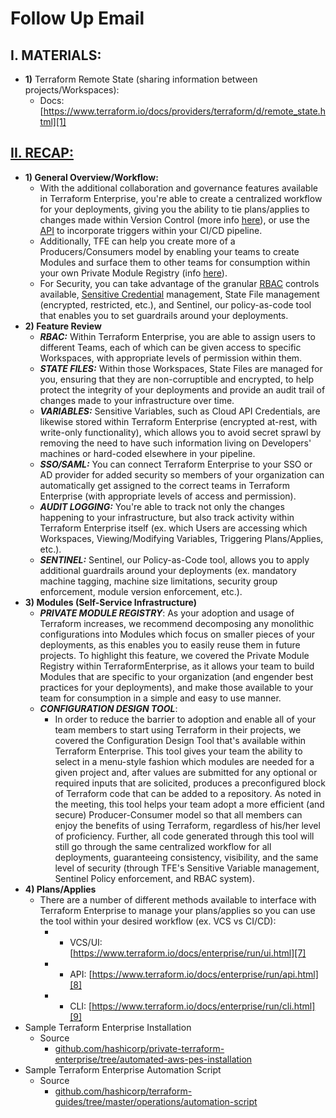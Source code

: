 # Follow Up Email  

## **I. MATERIALS:**  

* **1)** Terraform Remote State (sharing information between projects/Workspaces):  
    * Docs: [<u>https://www.terraform.io/docs/providers/terraform/d/remote_state.html][1]</u>  

## **<u>II. RECAP:**</u>  

* **1) General Overview/Workflow:**  
    * With the additional collaboration and governance features available in Terraform Enterprise, you're able to create a centralized workflow for your deployments, giving you the ability to tie plans/applies to changes made within Version Control (more info [<u>here][2]</u>), or use the [<u>API][3]</u> to incorporate triggers within your CI/CD pipeline.  
    * Additionally, TFE can help you create more of a Producers/Consumers model by enabling your teams to create Modules and surface them to other teams for consumption within your own Private Module Registry (info [<u>here][4]</u>).  
    * For Security, you can take advantage of the granular [<u>RBAC][5]</u> controls available, [<u>Sensitive Credential][6]</u> management, State File management (encrypted, restricted, etc.), and Sentinel, our policy-as-code tool that enables you to set guardrails around your deployments.  
* **2) Feature Review**  
    * **_RBAC:_** Within Terraform Enterprise, you are able to assign users to different Teams, each of which can be given access to specific Workspaces, with appropriate levels of permission within them.  
    * **_STATE FILES:_** Within those Workspaces, State Files are managed for you, ensuring that they are non-corruptible and encrypted, to help protect the integrity of your deployments and provide an audit trail of changes made to your infrastructure over time.  
    * **_VARIABLES:_** Sensitive Variables, such as Cloud API Credentials, are likewise stored within Terraform Enterprise (encrypted at-rest, with write-only functionality), which allows you to avoid secret sprawl by removing the need to have such information living on Developers' machines or hard-coded elsewhere in your pipeline.  
    * **_SSO/SAML:_** You can connect Terraform Enterprise to your SSO or AD provider for added security so members of your organization can automatically get assigned to the correct teams in Terraform Enterprise (with appropriate levels of access and permission).  
    * **_AUDIT LOGGING:_** You're able to track not only the changes happening to your infrastructure, but also track activity within Terraform Enterprise itself (ex. which Users are accessing which Workspaces, Viewing/Modifying Variables, Triggering Plans/Applies, etc.).  
    * **_SENTINEL:_** Sentinel, our Policy-as-Code tool, allows you to apply additional guardrails around your deployments (ex. mandatory machine tagging, machine size limitations, security group enforcement, module version enforcement, etc.).  
* **3) Modules (Self-Service Infrastructure)**  
    * **_PRIVATE MODULE REGISTRY_**: As your adoption and usage of Terraform increases, we recommend decomposing any monolithic configurations into Modules which focus on smaller pieces of your deployments, as this enables you to easily reuse them in future projects.  To highlight this feature, we covered the Private Module Registry within TerraformEnterprise, as it allows your team to build Modules that are specific to your organization (and engender best practices for your deployments), and make those available to your team for consumption in a simple and easy to use manner.  
    * **_CONFIGURATION DESIGN TOOL_**:  
        * In order to reduce the barrier to adoption and enable all of your team members to start using Terraform in their projects, we covered the Configuration Design Tool that's available within Terraform Enterprise.  This tool gives your team the ability to select in a menu-style fashion which modules are needed for a given project and, after values are submitted for any optional or required inputs that are solicited, produces a preconfigured block of Terraform code that can be added to a repository.  As noted in the meeting, this tool helps your team adopt a more efficient (and secure) Producer-Consumer model so that all members can enjoy the benefits of using Terraform, regardless of his/her level of proficiency.  Further, all code generated through this tool will still go through the same centralized workflow for all deployments, guaranteeing consistency, visibility, and the same level of security (through TFE's Sensitive Variable management, Sentinel Policy enforcement, and RBAC system).  
* **4) Plans/Applies**  
    * There are a number of different methods available to interface with Terraform Enterprise to manage your plans/applies so you can use the tool within your desired workflow (ex. VCS vs CI/CD):  
        * - VCS/UI: [<u>https://www.terraform.io/docs/enterprise/run/ui.html][7]</u>  
        * - API: [<u>https://www.terraform.io/docs/enterprise/run/api.html][8]</u>  
        * - CLI: [<u>https://www.terraform.io/docs/enterprise/run/cli.html][9]</u>  
* Sample Terraform Enterprise Installation  
    * Source  
        * [github.com/hashicorp/private-terraform-enterprise/tree/automated-aws-pes-installation][10]  
* Sample Terraform Enterprise Automation Script  
    * Source  
        * [github.com/hashicorp/terraform-guides/tree/master/operations/automation-script][11]  

[1]: https://www.terraform.io/docs/providers/terraform/d/remote_state.html  
[2]: https://www.terraform.io/docs/enterprise/vcs/index.html  
[3]: https://www.terraform.io/docs/enterprise/api/index.html  
[4]: https://www.terraform.io/docs/enterprise/registry/index.html  
[5]: https://www.terraform.io/docs/enterprise/users-teams-organizations/index.html  
[6]: https://www.terraform.io/docs/enterprise/workspaces/variables.html  
[7]: https://www.terraform.io/docs/enterprise/run/ui.html  
[8]: https://www.terraform.io/docs/enterprise/run/api.html  
[9]: https://www.terraform.io/docs/enterprise/run/cli.html  
[10]: https://github.com/hashicorp/private-terraform-enterprise/tree/automated-aws-pes-installation  
[11]: https://github.com/hashicorp/terraform-guides/tree/master/operations/automation-script  
